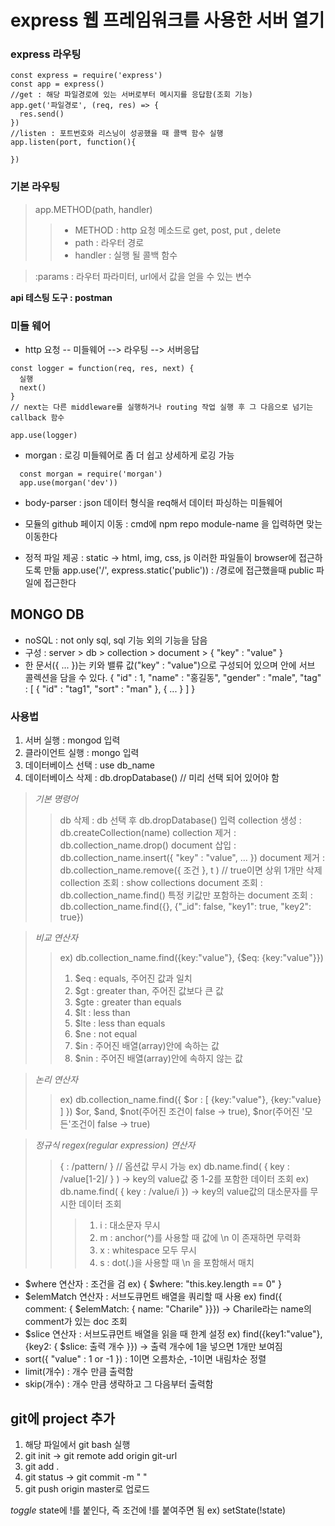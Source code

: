 # express 웹 프레임워크를 사용한 서버 열기

### express 라우팅

```
const express = require('express')
const app = express()
//get : 해당 파일경로에 있는 서버로부터 메시지를 응답함(조회 기능)
app.get('파일경로', (req, res) => {
  res.send()
})
//listen : 포트번호와 리스닝이 성공했을 때 콜백 함수 실행
app.listen(port, function(){

})
```

### 기본 라우팅

> app.METHOD(path, handler)
> > - METHOD : http 요청 메소드로 get, post, put , delete
> > - path : 라우터 경로
> > - handler : 실행 될 콜백 함수

> :params : 라우터 파라미터, url에서 값을 얻을 수 있는 변수

**api 테스팅 도구 : postman**

### 미들 웨어

- http 요청 -- 미들웨어 --> 라우팅 --> 서버응답

```
const logger = function(req, res, next) {
  실행
  next()
}
// next는 다른 middleware를 실행하거나 routing 작업 실행 후 그 다음으로 넘기는 callback 함수

app.use(logger)
```

- morgan : 로깅 미들웨어로 좀 더 쉽고 상세하게 로깅 가능

```
  const morgan = require('morgan')
  app.use(morgan('dev'))
```

- body-parser : json 데이터 형식을 req해서 데이터 파싱하는 미들웨어
- 모듈의 github 페이지 이동 : cmd에 npm repo module-name 을 입력하면 맞는 이동한다

- 정적 파일 제공 : static -> html, img, css, js 이러한 파일들이 browser에 접근하도록 만듦
  app.use('/', express.static('public')) : /경로에 접근했을때 public 파일에 접근한다

## MONGO DB

- noSQL : not only sql, sql 기능 외의 기능을 담음
- 구성 : server > db > collection > document > { "key" : "value" }
- 한 문서({ ... })는 키와 밸류 값("key" : "value")으로 구성되어 있으며 안에 서브 콜렉션을 담을 수 있다.
  {
  "id" : 1,
  "name" : "홍길동",
  "gender" : "male",
  "tag" : [
  {
  "id" : "tag1",
  "sort" : "man"
  },
  {
  ...
  }
  ]
  }

### 사용법

1. 서버 실행 : mongod 입력
2. 클라이언트 실행 : mongo 입력
3. 데이터베이스 선택 : use db_name
4. 데이터베이스 삭제 : db.dropDatabase() // 미리 선택 되어 있어야 함

> _기본 명령어_
>
> > db 삭제 : db 선택 후 db.dropDatabase() 입력
> > collection 생성 : db.createCollection(name)
> > collection 제거 : db.collection_name.drop()
> > document 삽입 : db.collection_name.insert({ "key" : "value", ... })
> > document 제거 : db.collection_name.remove({ 조건 }, t ) // true이면 상위 1개만 삭제
> > collection 조회 : show collections
> > document 조회 : db.collection_name.find()
> > 특정 키값만 포함하는 document 조회 : db.collection_name.find({}, {"\_id": false, "key1": true, "key2": true})

> _비교 연산자_
>
> > ex) db.collection_name.find({key:"value"}, {\$eq: {key:"value"}})
> >
> > 1. \$eq : equals, 주어진 값과 일치
> > 2. \$gt : greater than, 주어진 값보다 큰 값
> > 3. \$gte : greater than equals
> > 4. \$lt : less than
> > 5. \$lte : less than equals
> > 6. \$ne : not equal
> > 7. \$in : 주어진 배열(array)안에 속하는 값
> > 8. \$nin : 주어진 배열(array)안에 속하지 않는 값

> _논리 연산자_
>
> > ex) db.collection_name.find({ $or : [ {key:"value"}, {key:"value} ] })
> > $or, $and, $not(주어진 조건이 false -> true), \$nor(주어진 '모든'조건이 false -> true)

> _정규식 regex(regular expression) 연산자_
>
> > { <filed> : /pattern/<options> } // 옵션값 무시 가능
> > ex) db.name.find( { key : /value[1-2]/ } ) -> key의 value값 중 1-2를 포함한 데이터 조회
> > ex) db.name.find( { key : /value/i }) -> key의 value값의 대소문자를 무시한 데이터 조회
> > <options>
> >
> > > 1. i : 대소문자 무시
> > > 2. m : anchor(^)를 사용할 때 값에 \n 이 존재하면 무력화
> > > 3. x : whitespace 모두 무시
> > > 4. s : dot(.)을 사용할 때 \n 을 포함해서 매치

- $where 연산자 : 조건을 검 ex) { $where: "this.key.length == 0" }
- $elemMatch 연산자 : 서브도큐먼트 배열을 쿼리할 때 사용 ex) find({ comment: { $elemMatch: { name: "Charile" }}}) -> Charile라는 name의 comment가 있는 doc 조회
- $slice 연산자 : 서브도큐먼트 배열을 읽을 때 한계 설정 ex) find({key1:"value"}, {key2: { $slice: 출력 개수 }}) -> 출력 개수에 1을 넣으면 1개만 보여짐
- sort({ "value" : 1 or -1 }) : 1이면 오름차순, -1이면 내림차순 정렬
- limit(개수) : 개수 만큼 출력함
- skip(개수) : 개수 만큼 생략하고 그 다음부터 출력함

## git에 project 추가

1. 해당 파일에서 git bash 실행
2. git init -> git remote add origin git-url
3. git add .
4. git status -> git commit -m " "
5. git push origin master로 업로드

_toggle_
state에 !를 붙인다, 즉 조건에 !를 붙여주면 됨
ex) setState(!state)